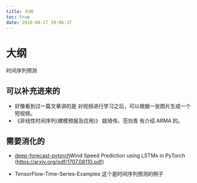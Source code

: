 ```yaml
---
title: 大纲
toc: true
date: 2018-08-17 19:06:37
---
```

# 大纲

时间序列预测




## 可以补充进来的

- 好像看到过一篇文章讲的是 对视频进行学习之后，可以根据一张图片生成一个短视频。
- 《非线性时间序列(建模预报及应用)》 姚琦伟、范剑青 有介绍 ARMA 的。


## 需要消化的


- [deep-forecast-pytorch](https://github.com/Wizaron/deep-forecast-pytorch)Wind Speed Prediction using LSTMs in PyTorch (https://arxiv.org/pdf/1707.08110.pdf)

- TensorFlow-Time-Series-Examples  这个是时间序列预测的例子
